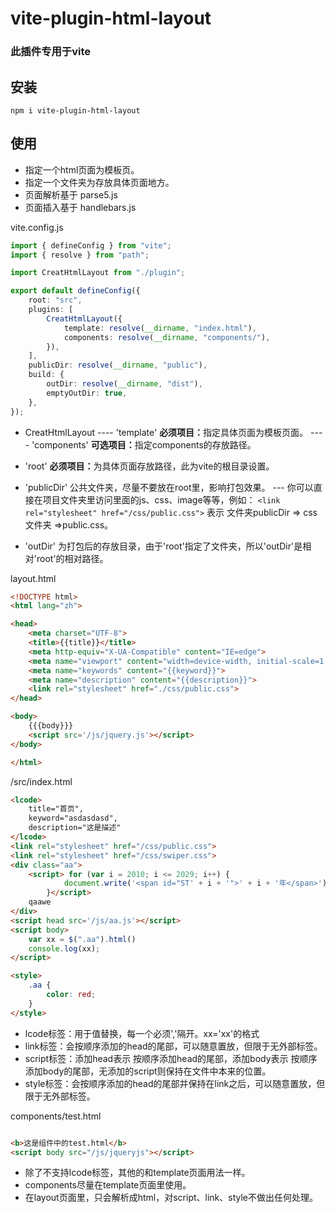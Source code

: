 # vite-plugin-html-layout

### 此插件专用于vite

## 安装

`npm i vite-plugin-html-layout`

## 使用
- 指定一个html页面为模板页。
- 指定一个文件夹为存放具体页面地方。
- 页面解析基于 parse5.js
- 页面插入基于 handlebars.js

vite.config.js

```ts
import { defineConfig } from "vite";
import { resolve } from "path";

import CreatHtmlLayout from "./plugin";

export default defineConfig({
	root: "src",
	plugins: [
		CreatHtmlLayout({
			template: resolve(__dirname, "index.html"),
			components: resolve(__dirname, "components/"),
		}),
	],
	publicDir: resolve(__dirname, "public"),
	build: {
		outDir: resolve(__dirname, "dist"),
		emptyOutDir: true,
	},
});

```
- CreatHtmlLayout
---- 'template'  <strong>必须项目：</strong>指定具体页面为模板页面。
---- 'components'  <strong>可选项目：</strong>指定components的存放路径。

- 'root' <strong>必须项目：</strong>为具体页面存放路径，此为vite的根目录设置。

- 'publicDir' 公共文件夹，尽量不要放在root里，影响打包效果。
--- 你可以直接在项目文件夹里访问里面的js、css、image等等，例如：
 `<link rel="stylesheet" href="/css/public.css">` 
 表示 文件夹publicDir => css文件夹 =>public.css。

- 'outDir' 为打包后的存放目录，由于'root'指定了文件夹，所以'outDir'是相对'root'的相对路径。




layout.html

```html
<!DOCTYPE html>
<html lang="zh">

<head>
    <meta charset="UTF-8">
    <title>{{title}}</title>
    <meta http-equiv="X-UA-Compatible" content="IE=edge">
    <meta name="viewport" content="width=device-width, initial-scale=1.0">
    <meta name="keywords" content="{{keyword}}">
    <meta name="description" content="{{description}}">
    <link rel="stylesheet" href="./css/public.css">
</head>

<body>
    {{{body}}}
    <script src='/js/jquery.js'></script>
</body>

</html>
```

/src/index.html
```html
<lcode>
    title="首页",
    keyword="asdasdasd",
    description="这是描述"
</lcode>
<link rel="stylesheet" href="/css/public.css">
<link rel="stylesheet" href="/css/swiper.css">
<div class="aa">
    <script> for (var i = 2010; i <= 2029; i++) {
            document.write('<span id="ST' + i + '">' + i + '年</span>');
        }</script>
    qaawe
</div>
<script head src='/js/aa.js'></script>
<script body>
    var xx = $(".aa").html()
    console.log(xx);
</script>

<style>
    .aa {
        color: red;
    }
</style>

```
- lcode标签：用于值替换，每一个必须','隔开。xx='xx'的格式
- link标签：会按顺序添加的head的尾部，可以随意置放，但限于无外部标签。
- script标签：添加head表示 按顺序添加head的尾部，添加body表示 按顺序添加body的尾部，无添加的script则保持在文件中本来的位置。
- style标签：会按顺序添加的head的尾部并保持在link之后，可以随意置放，但限于无外部标签。


components/test.html

```html

<b>这是组件中的test.html</b>
<script body src="/js/jqueryjs"></script>

```
- 除了不支持lcode标签，其他的和template页面用法一样。
- components尽量在template页面里使用。
- 在layout页面里，只会解析成html，对script、link、style不做出任何处理。



